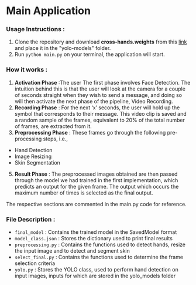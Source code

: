 # Main Application

### Usage Instructions :

1. Clone the repository and download **cross-hands.weights** from this [link](https://github.com/cansik/yolo-hand-detection/releases/download/pretrained/cross-hands.weights) and place it in the "yolo-models" folder.
2. Run ```python main.py``` on your terminal, the application will start.

### How it works :

1. **Activation Phase** :The user The first phase involves Face Detection. The intuition behind this is that the user will look at the camera for a couple of seconds straight when they wish to send a message, and doing so will then activate the next phase of the pipeline, Video Recording. 
2. **Recording Phase** : For the next ‘x’ seconds, the user will hold up the symbol that corresponds to their message. This video clip is saved and a random sample of the frames, equivalent to 20% of the total number of frames, are extracted from it. 
3. **Preprocessing Phase** : These frames go through the following pre-processing steps, i.e., 
- Hand Detection
- Image Resizing
- Skin Segmentation 
5. **Result Phase** : The preprocessed images obtained are then passed through the model we had trained in the first implementation, which predicts an output for the given frame. The output which occurs the maximum number of times is selected as the final output.

The respective sections are commented in the main.py code for reference.

### File Description :

- ```final_model``` : Contains the trained model in the SavedModel format
- ```model_class.json``` : Stores the dictionary used to print final results
- ```preprocessing.py``` : Contains the functions used to detect hands, resize the input image and to detect and segment skin
- ```select_final.py``` : Contains the functions used to determine the frame selection criteria
- ```yolo.py``` : Stores the YOLO class, used to perform hand detection on input images, inputs for which are stored in the yolo_models folder
